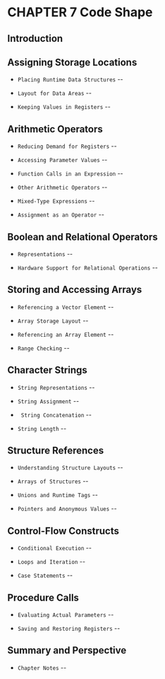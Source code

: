 # CHAPTER 7 Code Shape

## Introduction

## Assigning Storage Locations

- `Placing Runtime Data Structures` --

- `Layout for Data Areas` --

- `Keeping Values in Registers` --

## Arithmetic Operators

- `Reducing Demand for Registers` --

- `Accessing Parameter Values` --

- `Function Calls in an Expression` --

- `Other Arithmetic Operators` --

- `Mixed-Type Expressions` --

- `Assignment as an Operator` --

## Boolean and Relational Operators

- `Representations` --

- `Hardware Support for Relational Operations` --

## Storing and Accessing Arrays

- `Referencing a Vector Element` --

- `Array Storage Layout` --

- `Referencing an Array Element` --

- `Range Checking` --

## Character Strings

- `String Representations` --

- `String Assignment` --

- ` String Concatenation` --

- `String Length` --

## Structure References

- `Understanding Structure Layouts` --

- `Arrays of Structures` --

- `Unions and Runtime Tags` --

- `Pointers and Anonymous Values` --

## Control-Flow Constructs

- `Conditional Execution` --

- `Loops and Iteration` --

- `Case Statements` --

## Procedure Calls

- `Evaluating Actual Parameters` --

- `Saving and Restoring Registers` --

## Summary and Perspective

- `Chapter Notes` --



